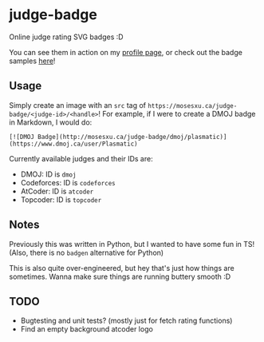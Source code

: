 # judge-badge

Online judge rating SVG badges :D

You can see them in action on my [profile page](https://github.com/plasmatic1), or check out the badge samples [here](https://mosesxu.ca/judge-badge/)!

## Usage

Simply create an image with an `src` tag of `https://mosesxu.ca/judge-badge/<judge-id>/<handle>`! For example, if I were to create a DMOJ badge in Markdown, I would do:

```
[![DMOJ Badge](http://mosesxu.ca/judge-badge/dmoj/plasmatic)](https://www.dmoj.ca/user/Plasmatic)
```

Currently available judges and their IDs are:

* DMOJ: ID is `dmoj`
* Codeforces: ID is `codeforces`
* AtCoder: ID is `atcoder`
* Topcoder: ID is `topcoder`

## Notes

Previously this was written in Python, but I wanted to have some fun in TS! (Also, there is no `badgen` alternative for Python)

This is also quite over-engineered, but hey that's just how things are sometimes.  Wanna make sure things are running buttery smooth :D

## TODO

* Bugtesting and unit tests? (mostly just for fetch rating functions)
* Find an empty background atcoder logo
